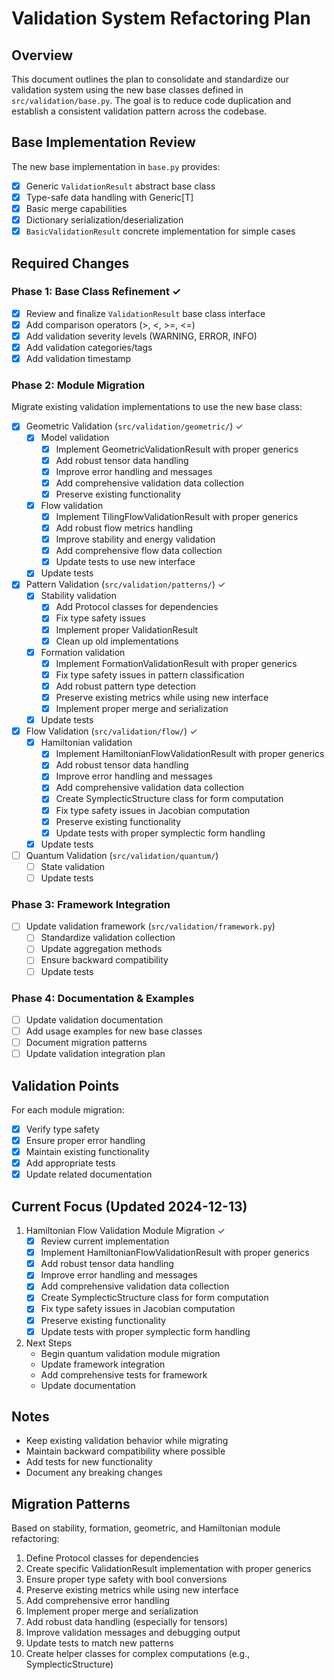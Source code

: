 # Validation System Refactoring Plan

## Overview
This document outlines the plan to consolidate and standardize our validation system using the new base classes defined in `src/validation/base.py`. The goal is to reduce code duplication and establish a consistent validation pattern across the codebase.

## Base Implementation Review
The new base implementation in `base.py` provides:
- [x] Generic `ValidationResult` abstract base class
- [x] Type-safe data handling with Generic[T]
- [x] Basic merge capabilities
- [x] Dictionary serialization/deserialization
- [x] `BasicValidationResult` concrete implementation for simple cases

## Required Changes

### Phase 1: Base Class Refinement ✓
- [x] Review and finalize `ValidationResult` base class interface
- [x] Add comparison operators (>, <, >=, <=)
- [x] Add validation severity levels (WARNING, ERROR, INFO)
- [x] Add validation categories/tags
- [x] Add validation timestamp

### Phase 2: Module Migration
Migrate existing validation implementations to use the new base class:

- [x] Geometric Validation (`src/validation/geometric/`) ✓
  - [x] Model validation
    - [x] Implement GeometricValidationResult with proper generics
    - [x] Add robust tensor data handling
    - [x] Improve error handling and messages
    - [x] Add comprehensive validation data collection
    - [x] Preserve existing functionality
  - [x] Flow validation
    - [x] Implement TilingFlowValidationResult with proper generics
    - [x] Add robust flow metrics handling
    - [x] Improve stability and energy validation
    - [x] Add comprehensive flow data collection
    - [x] Update tests to use new interface
  - [x] Update tests

- [x] Pattern Validation (`src/validation/patterns/`) ✓
  - [x] Stability validation
    - [x] Add Protocol classes for dependencies
    - [x] Fix type safety issues
    - [x] Implement proper ValidationResult
    - [x] Clean up old implementations
  - [x] Formation validation
    - [x] Implement FormationValidationResult with proper generics
    - [x] Fix type safety issues in pattern classification
    - [x] Add robust pattern type detection
    - [x] Preserve existing metrics while using new interface
    - [x] Implement proper merge and serialization
  - [x] Update tests

- [x] Flow Validation (`src/validation/flow/`) ✓
  - [x] Hamiltonian validation
    - [x] Implement HamiltonianFlowValidationResult with proper generics
    - [x] Add robust tensor data handling
    - [x] Improve error handling and messages
    - [x] Add comprehensive validation data collection
    - [x] Create SymplecticStructure class for form computation
    - [x] Fix type safety issues in Jacobian computation
    - [x] Preserve existing functionality
    - [x] Update tests with proper symplectic form handling
  - [x] Update tests

- [ ] Quantum Validation (`src/validation/quantum/`)
  - [ ] State validation
  - [ ] Update tests

### Phase 3: Framework Integration
- [ ] Update validation framework (`src/validation/framework.py`)
  - [ ] Standardize validation collection
  - [ ] Update aggregation methods
  - [ ] Ensure backward compatibility
  - [ ] Update tests

### Phase 4: Documentation & Examples
- [ ] Update validation documentation
- [ ] Add usage examples for new base classes
- [ ] Document migration patterns
- [ ] Update validation integration plan

## Validation Points
For each module migration:
- [x] Verify type safety
- [x] Ensure proper error handling
- [x] Maintain existing functionality
- [x] Add appropriate tests
- [x] Update related documentation

## Current Focus (Updated 2024-12-13)
1. Hamiltonian Flow Validation Module Migration ✓
   - [x] Review current implementation
   - [x] Implement HamiltonianFlowValidationResult with proper generics
   - [x] Add robust tensor data handling
   - [x] Improve error handling and messages
   - [x] Add comprehensive validation data collection
   - [x] Create SymplecticStructure class for form computation
   - [x] Fix type safety issues in Jacobian computation
   - [x] Preserve existing functionality
   - [x] Update tests with proper symplectic form handling

2. Next Steps
   - Begin quantum validation module migration
   - Update framework integration
   - Add comprehensive tests for framework
   - Update documentation

## Notes
- Keep existing validation behavior while migrating
- Maintain backward compatibility where possible
- Add tests for new functionality
- Document any breaking changes

## Migration Patterns
Based on stability, formation, geometric, and Hamiltonian module refactoring:
1. Define Protocol classes for dependencies
2. Create specific ValidationResult implementation with proper generics
3. Ensure proper type safety with bool conversions
4. Preserve existing metrics while using new interface
5. Add comprehensive error handling
6. Implement proper merge and serialization
7. Add robust data handling (especially for tensors)
8. Improve validation messages and debugging output
9. Update tests to match new patterns
10. Create helper classes for complex computations (e.g., SymplecticStructure)